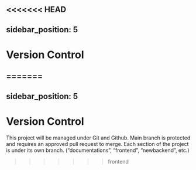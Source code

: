 <<<<<<< HEAD
---
sidebar_position: 5
---

# Version Control
=======
---
sidebar_position: 5
---

# Version Control
This project will be managed under Git and Github. Main branch is protected and requires an approved pull request to merge. Each section of the project is under its own branch. (“documentations”, “frontend”, “newbackend”, etc.)
>>>>>>> frontend
